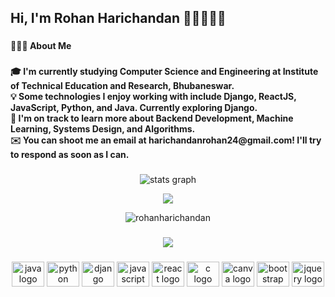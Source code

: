 <h2 align="left">Hi, I'm Rohan Harichandan 👋🏼👨🏽‍💻</h2>

###

<h4 align="left">👨🏻‍💻  About Me</h4>

###

<h4 align="left">🎓  I'm currently studying Computer Science and Engineering at Institute of Technical Education and Research, Bhubaneswar.<br>💡  Some technologies I enjoy working with include Django, ReactJS, JavaScript, Python, and Java. Currently exploring Django.<br>🌱  I'm on track to learn more about Backend Development, Machine Learning, Systems Design, and Algorithms.<br>✉️  You can shoot me an email at harichandanrohan24@gmail.com! I'll try to respond as soon as I can.</h4>

###

<div align="center">
  <img src="https://github-readme-stats.vercel.app/api/top-langs/?username=RohanHarichandan&layout=compact" alt="stats graph"  />
<!--    <img src="https://github-readme-stats.vercel.app/api/top-langs/?username=RohanHarichandan&layout=compact)](https://github.com/RohanHarichandan/github-readme-stats" height="150" alt="stats graph"  /> -->
 <p>
  <picture>
<source 
  srcset="https://github-readme-stats.vercel.app/api?username=RohanHarichandan&show_icons=true&theme=dark"
  media="(prefers-color-scheme: dark)"
/>
<source
  srcset="https://github-readme-stats.vercel.app/api?username=RohanHarichandan&show_icons=true"
  media="(prefers-color-scheme: dark), (prefers-color-scheme: dark)"
/>
<img src="https://github-readme-stats.vercel.app/api?username=RohanHarichandan&show_icons=true" />
</picture><p>
<!--   <img src="https://github-readme-stats.vercel.app/api/top-langs?locale=en&hide_title=false&layout=compact&card_width=320&langs_count=5&theme=dracula&hide_border=false&username=RohanHarichandan" height="150" alt="languages graph"  /> -->
  <p><img align="center" src="https://github-readme-streak-stats.herokuapp.com/?user=rohanharichandan&" alt="rohanharichandan" /></p>
</div>


###

<div align="center">
  <img src="https://profile-counter.glitch.me/RohanHarichandan/count.svg?"  />
</div>

###

<div align="center">
  <img src="https://cdn.jsdelivr.net/gh/devicons/devicon/icons/java/java-original.svg" height="40" width="52" alt="java logo"  />
  <img src="https://cdn.jsdelivr.net/gh/devicons/devicon/icons/python/python-original.svg" height="40" width="52" alt="python logo"  />
  <img src="https://cdn.jsdelivr.net/gh/devicons/devicon/icons/django/django-plain.svg" height="40" width="52" alt="django logo"  />
  <img src="https://cdn.jsdelivr.net/gh/devicons/devicon/icons/javascript/javascript-original.svg" height="40" width="52" alt="javascript logo"  />
  <img src="https://cdn.jsdelivr.net/gh/devicons/devicon/icons/react/react-original.svg" height="40" width="52" alt="react logo"  />
  <img src="https://cdn.jsdelivr.net/gh/devicons/devicon/icons/c/c-original.svg" height="40" width="52" alt="c logo"  />
  <img src="https://cdn.jsdelivr.net/gh/devicons/devicon/icons/canva/canva-original.svg" height="40" width="52" alt="canva logo"  />
  <img src="https://cdn.jsdelivr.net/gh/devicons/devicon/icons/bootstrap/bootstrap-original.svg" height="40" width="52" alt="bootstrap logo"  />
  <img src="https://cdn.jsdelivr.net/gh/devicons/devicon/icons/jquery/jquery-original.svg" height="40" width="52" alt="jquery logo"  />
</div>


###



